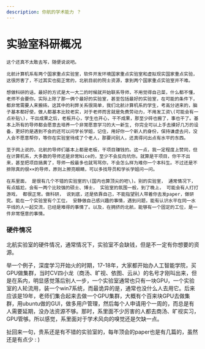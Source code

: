 ```yaml
---
description: 你航的学术能力 ？
---
```


# 实验室科研概况

    这个还真不太敢去写，随便说说吧。

    北航计算机系有两个国家重点实验室，软件开发环境国家重点实验室和虚拟现实国家重点实验，这很厉害了，不过其实也挺正常的，北航目前的院士资源，拿到两个国家重点实验室并不难。

    想做科研的话，最好的方式是大一大二的时候就开始联系导师，不用觉得自己菜，什么都不懂，老师不会要你。实际上除了那一俩个最好的实验室，甚至包括最好的实验室，在可能的条件下，都非常需要人来搬砖。这其中的利弊关系很简单，我们北航计算机系的学生，考高分进来的，脑子基本都好使，做人都基本比较老实，对于老师而言就是免费劳动力，不用发工资\(可能会有一点补贴\)，干出成果之后，老板开心，学生也开心，干不成果，那至少砖也搬了，事也干了。基本上所有的导师都会愿意去培养一个非常愿意学习的大一新生, 你完全可以上手去摸好几万的设备，更好的是遇到不会的还可以问学长学姐，记住，用好你一个新人的身份，保持谦虚去问，没人会不愿意帮你，等你在实验室待成了个老人，那要问别人，还真得问出点有水平的东西。

    至于网上说的，北航的导师们基本上都是老板，干项目赚钱的。这一点，我一定程度上赞同，但在计算机系，大多数的导师还是非常Nice的，至少不会反向坑你。就算是干项目，你干不出来，甚至把项目搞黄了，导师一般最多也就骂骂你，不会怎么样为难你一个本科生。不过还是不排除真的很××的导师，原则上擦亮眼睛，可以多找导员和学长学姐问一问。

    在系里面， 是很有几个不错的实验室的\(国内也算顶尖的吧\)。别的实验室， 通常情况下， 有点尴尬，会有一两个比较强的硕士、博士， 实验室的氛围一般，到了晚上， 可能会有人打打游戏， 都很正常。做科研， 说到底，还是依靠自己，不能指望别人带着你去发paper，做研究。能在一个实验室有个工位， 安静做自己感兴趣的事情，遇到问题，能有认识水平在同一水平线的人一起交流，已经是难得的事情了。以及，在拥挤的北航，能够有一个固定的工位，是一件非常惬意的事情。

### 硬件情况

北航实验室的硬件情况，通常情况下，实验室不会缺钱，但是不一定有你想要的资源。

举一个例子，深度学习开始火的时期，17-18年，大家都开始办人工智能学院，买GPU做集群，当时CV四小龙（商汤、旷视、依图、云从）的名号才刚叫出来，但是在系内，明显感觉落后别人一步，一个实验室通常也只有一块GPU，一个实验室的人轮流用，装一个win7系统，而最诡异的是，通常也没什么人去用它。后来应该是19年，老师们集合起来去做一个GPU集群，大概有个百来块GPU去做集群，用ubuntu做的GUI，做多用户管理，然后每个人申请用个一周的，而总是有人需要延期，没办法资源不够。那时，系里面不少厉害的人都去商汤、旷视实习，GPU管够。所以感觉，系里面对于学术风向的嗅觉还是欠缺一点。

扯回来一句，贵系还是有不错的实验室的，每年顶会的paper也是有几篇的，虽然还是有点少 : \)



